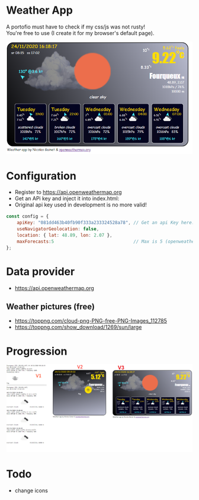 # Weather App

A portofio must have to check if my css/js was not rusty!  
You're free to use (I create it for my browser's default page).

![app's screenshoot](app.png)

# Configuration
- Register to https://api.openweathermap.org  
- Get an APi key and inject it into index.html: 
- Original api key used in development is no more valid!  
```js
const config = {
	apiKey: "081dd463b40fb90f333a233324528a78", // Get an api Key here: https://api.openweathermap.org
	useNavigatorGeolocation: false,
	location: { lat: 48.89, lon: 2.07 },
	maxForecasts:5								// Max is 5 (openweathermap free plan) 
};
```
# Data provider
- https://api.openweathermap.org

## Weather pictures (free)
- https://toppng.com/cloud-png-PNG-free-PNG-Images_112785
- https://toppng.com/show_download/1269/sun/large

# Progression
![app's screenshoot](progression.png)

# Todo
- change icons